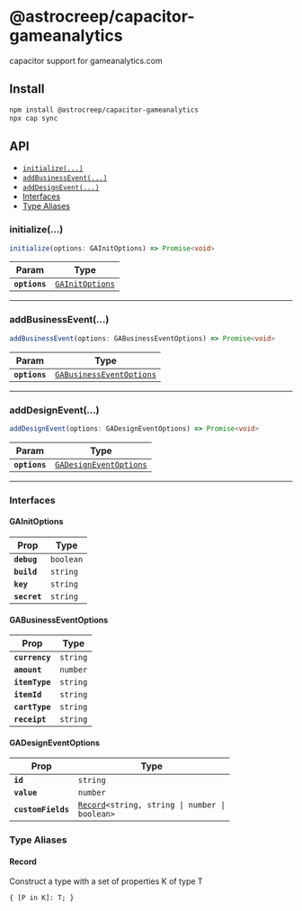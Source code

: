 # @astrocreep/capacitor-gameanalytics

capacitor support for gameanalytics.com

## Install

```bash
npm install @astrocreep/capacitor-gameanalytics
npx cap sync
```

## API

<docgen-index>

* [`initialize(...)`](#initialize)
* [`addBusinessEvent(...)`](#addbusinessevent)
* [`addDesignEvent(...)`](#adddesignevent)
* [Interfaces](#interfaces)
* [Type Aliases](#type-aliases)

</docgen-index>

<docgen-api>
<!--Update the source file JSDoc comments and rerun docgen to update the docs below-->

### initialize(...)

```typescript
initialize(options: GAInitOptions) => Promise<void>
```

| Param         | Type                                                    |
| ------------- | ------------------------------------------------------- |
| **`options`** | <code><a href="#gainitoptions">GAInitOptions</a></code> |

--------------------


### addBusinessEvent(...)

```typescript
addBusinessEvent(options: GABusinessEventOptions) => Promise<void>
```

| Param         | Type                                                                      |
| ------------- | ------------------------------------------------------------------------- |
| **`options`** | <code><a href="#gabusinesseventoptions">GABusinessEventOptions</a></code> |

--------------------


### addDesignEvent(...)

```typescript
addDesignEvent(options: GADesignEventOptions) => Promise<void>
```

| Param         | Type                                                                  |
| ------------- | --------------------------------------------------------------------- |
| **`options`** | <code><a href="#gadesigneventoptions">GADesignEventOptions</a></code> |

--------------------


### Interfaces


#### GAInitOptions

| Prop         | Type                 |
| ------------ | -------------------- |
| **`debug`**  | <code>boolean</code> |
| **`build`**  | <code>string</code>  |
| **`key`**    | <code>string</code>  |
| **`secret`** | <code>string</code>  |


#### GABusinessEventOptions

| Prop           | Type                |
| -------------- | ------------------- |
| **`currency`** | <code>string</code> |
| **`amount`**   | <code>number</code> |
| **`itemType`** | <code>string</code> |
| **`itemId`**   | <code>string</code> |
| **`cartType`** | <code>string</code> |
| **`receipt`**  | <code>string</code> |


#### GADesignEventOptions

| Prop               | Type                                                                                 |
| ------------------ | ------------------------------------------------------------------------------------ |
| **`id`**           | <code>string</code>                                                                  |
| **`value`**        | <code>number</code>                                                                  |
| **`customFields`** | <code><a href="#record">Record</a>&lt;string, string \| number \| boolean&gt;</code> |


### Type Aliases


#### Record

Construct a type with a set of properties K of type T

<code>{ [P in K]: T; }</code>

</docgen-api>
